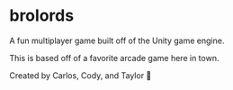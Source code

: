 # brolords
A fun multiplayer game built off of the Unity game engine.

This is based off of a favorite arcade game here in town.

Created by Carlos, Cody, and Taylor :poop:
